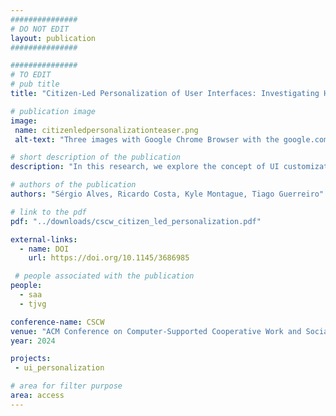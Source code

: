 ```yaml
---
###############
# DO NOT EDIT
layout: publication
###############

###############
# TO EDIT
# pub title
title: "Citizen-Led Personalization of User Interfaces: Investigating How People Customize Interfaces for Themselves and Others"

# publication image
image:
 name: citizenledpersonalizationteaser.png
 alt-text: "Three images with Google Chrome Browser with the google.com page open. On the left image (a): on the top bar of the browser, the extension popup is open. From the top to the bottom: A title saying editing tool, and next to it an icon for more information; two tabs (Edit and Requests); a dropdown saying current adaptation; a button with the text move; a button with the text reorder; a button with the text resize; a button with the text spacer (and a dropdown to select the margin); a button with the text Hide; two inputs (one for text, other for URL) followed by a button with the text shortcut; an input with a value of 23 followed by a button with the text Font-size; a colour input (black) followed by a button with the text Change Color; a button with the text Inspect element; two buttons (one back arrow on the left, and a settings icon on the right); and a save icon." # provide a short description for the image #a11y

# short description of the publication
description: "In this research, we explore the concept of UI customization for the self and others. We performed a two-week study where nine participants used a custom-designed tool that allows websites' UI customization for oneself and to create and reply to customization assistance requests from others. Results suggest that people enjoy customizing for others more than for themselves. They see requests as challenges to solve and are motivated by the positive feeling of helping others. To customize for themselves, people need help with the creative process."

# authors of the publication
authors: "Sérgio Alves, Ricardo Costa, Kyle Montague, Tiago Guerreiro"

# link to the pdf
pdf: "../downloads/cscw_citizen_led_personalization.pdf"

external-links:
  - name: DOI
    url: https://doi.org/10.1145/3686985

 # people associated with the publication
people:
  - saa
  - tjvg

conference-name: CSCW
venue: "ACM Conference on Computer-Supported Cooperative Work and Social Computing, October, 2024"
year: 2024

projects:
 - ui_personalization

# area for filter purpose
area: access
---
```

